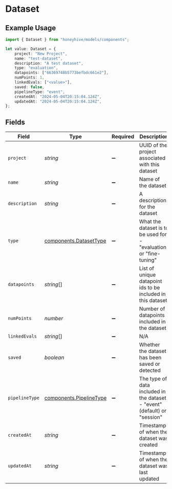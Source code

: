 # Dataset

## Example Usage

```typescript
import { Dataset } from "honeyhive/models/components";

let value: Dataset = {
    project: "New Project",
    name: "test-dataset",
    description: "A test dataset",
    type: "evaluation",
    datapoints: ["66369748b5773befbdc661e2"],
    numPoints: 1,
    linkedEvals: ["<value>"],
    saved: false,
    pipelineType: "event",
    createdAt: "2024-05-04T20:15:04.124Z",
    updatedAt: "2024-05-04T20:15:04.124Z",
};
```

## Fields

| Field                                                                     | Type                                                                      | Required                                                                  | Description                                                               |
| ------------------------------------------------------------------------- | ------------------------------------------------------------------------- | ------------------------------------------------------------------------- | ------------------------------------------------------------------------- |
| `project`                                                                 | *string*                                                                  | :heavy_minus_sign:                                                        | UUID of the project associated with this dataset                          |
| `name`                                                                    | *string*                                                                  | :heavy_minus_sign:                                                        | Name of the dataset                                                       |
| `description`                                                             | *string*                                                                  | :heavy_minus_sign:                                                        | A description for the dataset                                             |
| `type`                                                                    | [components.DatasetType](../../models/components/datasettype.md)          | :heavy_minus_sign:                                                        | What the dataset is to be used for - "evaluation" or "fine-tuning"        |
| `datapoints`                                                              | *string*[]                                                                | :heavy_minus_sign:                                                        | List of unique datapoint ids to be included in this dataset               |
| `numPoints`                                                               | *number*                                                                  | :heavy_minus_sign:                                                        | Number of datapoints included in the dataset                              |
| `linkedEvals`                                                             | *string*[]                                                                | :heavy_minus_sign:                                                        | N/A                                                                       |
| `saved`                                                                   | *boolean*                                                                 | :heavy_minus_sign:                                                        | Whether the dataset has been saved or detected                            |
| `pipelineType`                                                            | [components.PipelineType](../../models/components/pipelinetype.md)        | :heavy_minus_sign:                                                        | The type of data included in the dataset - "event" (default) or "session" |
| `createdAt`                                                               | *string*                                                                  | :heavy_minus_sign:                                                        | Timestamp of when the dataset was created                                 |
| `updatedAt`                                                               | *string*                                                                  | :heavy_minus_sign:                                                        | Timestamp of when the dataset was last updated                            |